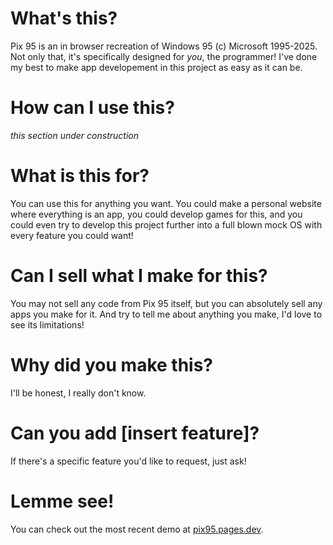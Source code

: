 # What's this?
Pix 95 is an in browser recreation of Windows 95 (c) Microsoft 1995-2025.
Not only that, it's specifically designed for <i>you</i>, the programmer!
I've done my best to make app developement in this project as easy as it can be.

# How can I use this?
<i>this section under construction</i>

# What is this for?
You can use this for anything you want.
You could make a personal website where everything is an app, you could develop games for this, and you could even try to develop this project further into a full blown mock OS with every feature you could want!

# Can I sell what I make for this?
You may not sell any code from Pix 95 itself, but you can absolutely sell any apps you make for it.
And try to tell me about anything you make, I'd love to see its limitations!

# Why did you make this?
I'll be honest, I really don't know.

# Can you add [insert feature]?
If there's a specific feature you'd like to request, just ask!

# Lemme see!
You can check out the most recent demo at [pix95.pages.dev](https://pix95.pages.dev).
